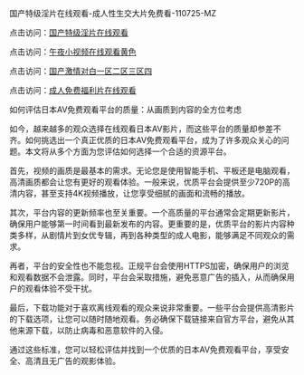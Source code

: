 国产特级淫片在线观看-成人性生交大片免费看-110725-MZ  

点击访问：<a href="https://heiliaozj3tjd.pages.dev">国产特级淫片在线观看</a>  

点击访问：<a href="https://heiliaowzu4ur.pages.dev">午夜小视频在线观看黄色</a>  

点击访问：<a href="https://heiliaoow5kzm.pages.dev">国产激情对白一区二区三区四</a>  

点击访问：<a href="https://heiliaoxwd5i8.pages.dev">成人免费福利片在线观看</a>  

如何评估日本AV免费观看平台的质量：从画质到内容的全方位考虑  

如今，越来越多的观众选择在线观看日本AV影片，而这些平台的质量却参差不齐。如何挑选出一个真正优质的日本AV免费观看平台，成为了许多观众关心的问题。本文将从多个方面为您评估如何选择一个合适的资源平台。

首先，视频的画质是最基本的需求。无论您是使用智能手机、平板还是电脑观看，高清画质都会让您有更好的观看体验。一般来说，优质平台会提供至少720P的高清内容，甚至支持4K视频播放，让您享受细腻的画面和流畅的播放。

其次，平台内容的更新频率也至关重要。一个高质量的平台通常会定期更新影片，确保用户能够第一时间看到最新发布的内容。更重要的是，优质平台的影片内容种类多样，从剧情片到女优专辑，再到各种类型的成人电影，能够满足不同观众的需求。

再者，平台的安全性也不能忽视。正规平台会使用HTTPS加密，确保用户的浏览和观看数据不会泄露。同时，平台会采取措施，避免恶意广告的插入，从而确保用户的观看体验不受干扰。

最后，下载功能对于喜欢离线观看的观众来说非常重要。一些平台会提供高清影片的下载选项，让您可以随时随地观看。务必确保下载链接来自官方平台，避免从其他来源下载，以防止病毒和恶意软件的入侵。

通过这些标准，您可以轻松评估并找到一个优质的日本AV免费观看平台，享受安全、高清且无广告的观影体验。

<span style="display:none;">[Canonical link]( )</span>
